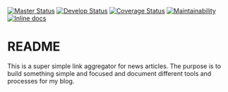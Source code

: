 [![Master Status](https://travis-ci.org/Ch4s3/ink_stream.svg?branch=master)](https://travis-ci.org/Ch4s3/ink_stream)
[![Develop Status](https://travis-ci.org/Ch4s3/ink_stream.svg?branch=develop)](https://travis-ci.org/Ch4s3/ink_stream)
[![Coverage Status](https://coveralls.io/repos/github/Ch4s3/ink_stream/badge.svg?branch=master)](https://coveralls.io/github/Ch4s3/ink_stream?branch=master)
[![Maintainability](https://api.codeclimate.com/v1/badges/e9576e535d9e881c21d1/maintainability)](https://codeclimate.com/github/Ch4s3/ink_stream/maintainability)
[![Inline docs](http://inch-ci.org/github/Ch4s3/ink_stream.svg?branch=develop)](http://inch-ci.org/github/Ch4s3/ink_stream)
# README

This is a super simple link aggregator for news articles. The purpose is to build something
simple and focused and document different tools and processes for my blog.
